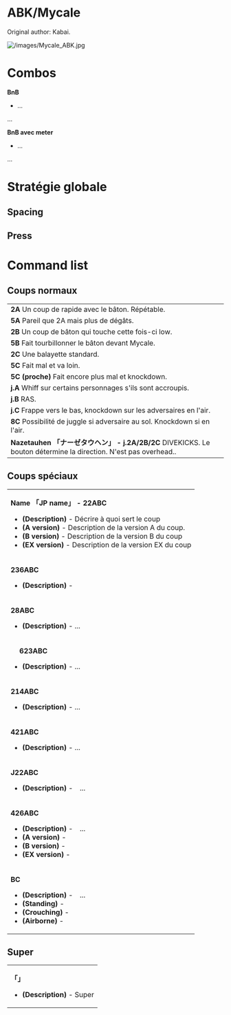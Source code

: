 # ABK/Mycale

Original author: Kabai.

![](/images/Mycale_ABK.jpg "/images/Mycale_ABK.jpg")

# Combos

**BnB**

- ...

  
...

**BnB avec meter**

- ...

  
...

# Stratégie globale

## Spacing

## Press

# Command list

## Coups normaux

|                                                                                                                  |
|------------------------------------------------------------------------------------------------------------------|
| **2A** Un coup de rapide avec le bâton. Répétable.                                                               |
| **5A** Pareil que 2A mais plus de dégâts.                                                                        |
| **2B** Un coup de bâton qui touche cette fois-ci low.                                                            |
| **5B** Fait tourbillonner le bâton devant Mycale.                                                                |
| **2C** Une balayette standard.                                                                                   |
| **5C** Fait mal et va loin.                                                                                      |
| **5C (proche)** Fait encore plus mal et knockdown.                                                               |
| **j.A** Whiff sur certains personnages s'ils sont accroupis.                                                     |
| **j.B** RAS.                                                                                                     |
| **j.C** Frappe vers le bas, knockdown sur les adversaires en l'air.                                              |
| **8C** Possibilité de juggle si adversaire au sol. Knockdown si en l'air.                                        |
| **Nazetauhen 「ナーゼタウヘン」 - j.2A/2B/2C** DIVEKICKS. Le bouton détermine la direction. N'est pas overhead.. |

## Coups spéciaux

<table>
<tbody>
<tr class="odd">
<td><p><strong>Name 「JP name」 - 22ABC</strong></p>
<ul>
<li><strong>(Description)</strong> - Décrire à quoi sert le coup</li>
<li><strong>(A version)</strong> - Description de la version A du
coup.</li>
<li><strong>(B version)</strong> - Description de la version B du
coup</li>
<li><strong>(EX version)</strong> - Description de la version EX du
coup</li>
</ul></td>
</tr>
<tr class="even">
<td><p><strong>236ABC</strong></p>
<ul>
<li><strong>(Description)</strong> -</li>
</ul></td>
</tr>
<tr class="odd">
<td><p><strong>28ABC</strong></p>
<ul>
<li><strong>(Description)</strong> - ...</li>
</ul></td>
</tr>
<tr class="even">
<td><p><strong>　 623ABC</strong></p>
<ul>
<li><strong>(Description)</strong> - ...</li>
</ul></td>
</tr>
<tr class="odd">
<td><p><strong>214ABC</strong></p>
<ul>
<li><strong>(Description)</strong> - ...</li>
</ul></td>
</tr>
<tr class="even">
<td><p><strong>421ABC</strong></p>
<ul>
<li><strong>(Description)</strong> - ...</li>
</ul></td>
</tr>
<tr class="odd">
<td><p><strong>J22ABC</strong></p>
<ul>
<li><strong>(Description)</strong> -　...</li>
</ul></td>
</tr>
<tr class="even">
<td><p><strong>426ABC</strong></p>
<ul>
<li><strong>(Description)</strong> -　...</li>
<li><strong>(A version)</strong> -</li>
<li><strong>(B version)</strong> -</li>
<li><strong>(EX version)</strong> -</li>
</ul></td>
</tr>
<tr class="odd">
<td><p><strong>BC</strong></p>
<ul>
<li><strong>(Description)</strong> -　...</li>
<li><strong>(Standing)</strong> -</li>
<li><strong>(Crouching)</strong> -</li>
<li><strong>(Airborne)</strong> -</li>
</ul></td>
</tr>
</tbody>
</table>

## Super

<table>
<tbody>
<tr class="odd">
<td><p><strong>「」</strong></p>
<ul>
<li><strong>(Description)</strong> - Super</li>
</ul></td>
</tr>
</tbody>
</table>
